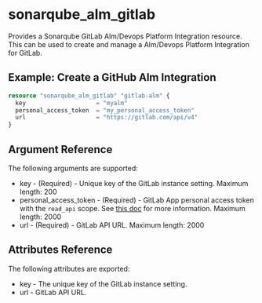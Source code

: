# sonarqube_alm_gitlab

Provides a Sonarqube GitLab Alm/Devops Platform Integration resource. This can be used to create and manage a Alm/Devops
Platform Integration for GitLab.

## Example: Create a GitHub Alm Integration

```terraform
resource "sonarqube_alm_gitlab" "gitlab-alm" {
  key                    = "myalm"
  personal_access_token  = "my_personal_access_token"
  url                    = "https://gitlab.com/api/v4"
}
```

## Argument Reference

The following arguments are supported:

- key - (Required) - Unique key of the GitLab instance setting. Maximum length: 200
- personal_access_token - (Required) - GitLab App personal access token with the `read_api` scope. See [this doc](https://docs.sonarqube.org/latest/devops-platform-integration/gitlab-integration/#importing-your-gitlab-projects-into-sonarqube) for more information. Maximum length: 2000
- url - (Required) - GitLab API URL. Maximum length: 2000

## Attributes Reference

The following attributes are exported:

- key - The unique key of the GitLab instance setting.
- url - GitLab API URL.

